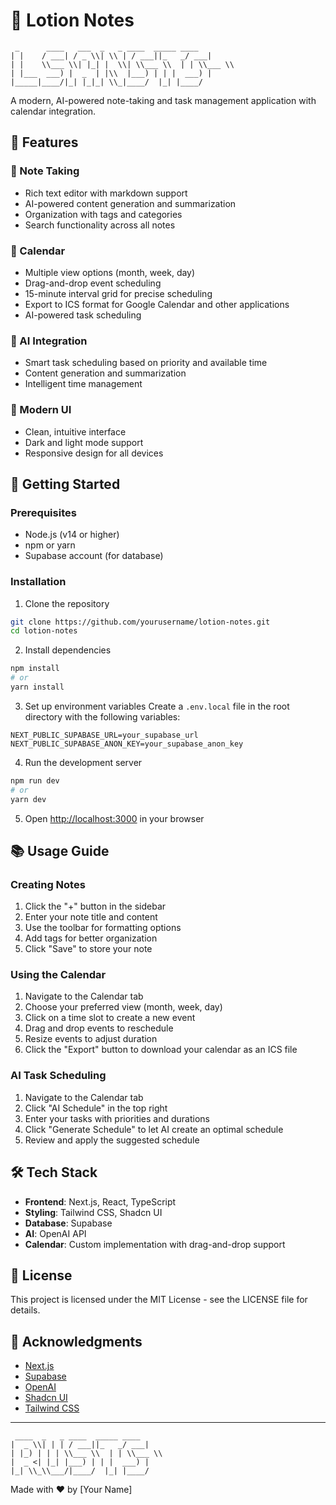 # 🧴 Lotion Notes

```
 _      ____   ___  _   _ ____  _____ ____  
| |    / ___| / _ \\| \\ | / ___||_   _/ ___| 
| |    \\___ \\| |_| |  \\| \\___ \\  | | \\___ \\ 
| |___  ___) |  _  | |\\  |___) | | |  ___) |
|_____|____/|_| |_|_| \\_|____/  |_| |____/ 
```

A modern, AI-powered note-taking and task management application with calendar integration.

## 🌟 Features

### 📝 Note Taking
- Rich text editor with markdown support
- AI-powered content generation and summarization
- Organization with tags and categories
- Search functionality across all notes

### 📅 Calendar
- Multiple view options (month, week, day)
- Drag-and-drop event scheduling
- 15-minute interval grid for precise scheduling
- Export to ICS format for Google Calendar and other applications
- AI-powered task scheduling

### 🤖 AI Integration
- Smart task scheduling based on priority and available time
- Content generation and summarization
- Intelligent time management

### 🎨 Modern UI
- Clean, intuitive interface
- Dark and light mode support
- Responsive design for all devices

## 🚀 Getting Started

### Prerequisites
- Node.js (v14 or higher)
- npm or yarn
- Supabase account (for database)

### Installation

1. Clone the repository
```bash
git clone https://github.com/yourusername/lotion-notes.git
cd lotion-notes
```

2. Install dependencies
```bash
npm install
# or
yarn install
```

3. Set up environment variables
Create a `.env.local` file in the root directory with the following variables:
```
NEXT_PUBLIC_SUPABASE_URL=your_supabase_url
NEXT_PUBLIC_SUPABASE_ANON_KEY=your_supabase_anon_key
```

4. Run the development server
```bash
npm run dev
# or
yarn dev
```

5. Open [http://localhost:3000](http://localhost:3000) in your browser

## 📚 Usage Guide

### Creating Notes
1. Click the "+" button in the sidebar
2. Enter your note title and content
3. Use the toolbar for formatting options
4. Add tags for better organization
5. Click "Save" to store your note

### Using the Calendar
1. Navigate to the Calendar tab
2. Choose your preferred view (month, week, day)
3. Click on a time slot to create a new event
4. Drag and drop events to reschedule
5. Resize events to adjust duration
6. Click the "Export" button to download your calendar as an ICS file

### AI Task Scheduling
1. Navigate to the Calendar tab
2. Click "AI Schedule" in the top right
3. Enter your tasks with priorities and durations
4. Click "Generate Schedule" to let AI create an optimal schedule
5. Review and apply the suggested schedule

## 🛠️ Tech Stack

- **Frontend**: Next.js, React, TypeScript
- **Styling**: Tailwind CSS, Shadcn UI
- **Database**: Supabase
- **AI**: OpenAI API
- **Calendar**: Custom implementation with drag-and-drop support

## 📄 License

This project is licensed under the MIT License - see the LICENSE file for details.

## 🙏 Acknowledgments

- [Next.js](https://nextjs.org/)
- [Supabase](https://supabase.io/)
- [OpenAI](https://openai.com/)
- [Shadcn UI](https://ui.shadcn.com/)
- [Tailwind CSS](https://tailwindcss.com/)

---

```
 ____  _   _ ____  _____ ____  
|  _ \\| | | / ___||_   _/ ___| 
| |_) | | | \\___ \\  | | \\___ \\ 
|  _ <| |_| |___) | | |  ___) |
|_| \\_\\___/|____/  |_| |____/ 
```

Made with ❤️ by [Your Name] 
